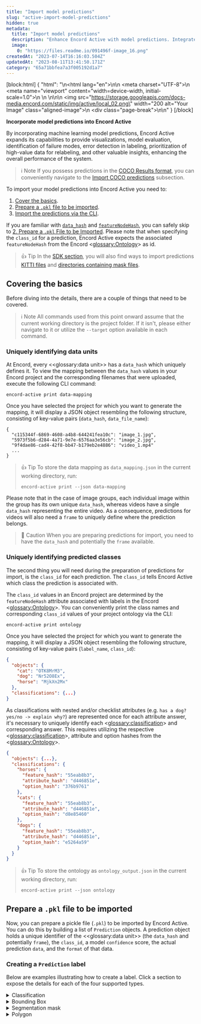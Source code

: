 ```yaml
---
title: "Import model predictions"
slug: "active-import-model-predictions"
hidden: true
metadata: 
  title: "Import model predictions"
  description: "Enhance Encord Active with model predictions. Integrate for visualizations, evaluation, labeling insights. Boost system performance."
  image: 
    0: "https://files.readme.io/091496f-image_16.png"
createdAt: "2023-07-14T16:16:03.504Z"
updatedAt: "2023-08-11T13:41:50.171Z"
category: "65a71bbfea7a3f005192d1a7"
---
```


[block:html]
{
  "html": "<!DOCTYPE html>\n<html lang=\"en\">\n<head>\n    <meta charset=\"UTF-8\">\n    <meta name=\"viewport\" content=\"width=device-width, initial-scale=1.0\">\n    <title>Aligned Image with Page Break</title>\n    <style>\n        .aligned-image {\n            display: block;\n            margin: auto; /* This centers the image */\n        }\n\n        .page-break {\n            page-break-after: always; /* This adds a page break after the image */\n        }\n    </style>\n</head>\n<body>\n    <img src=\"https://storage.googleapis.com/docs-media.encord.com/static/img/active/local_02.png\" width=\"200 alt=\"Your Image\" class=\"aligned-image\">\n    <div class=\"page-break\"></div>\n</body>\n</html>"
}
[/block]

**Incorporate model predictions into Encord Active**

By incorporating machine learning model predictions, Encord Active expands its capabilities to provide visualizations, model evaluation, identification of failure modes, error detection in labeling, prioritization of high-value data for relabeling, and other valuable insights, enhancing the overall performance of the system.

> ℹ️ Note
> If you possess predictions in the [COCO Results format](https://cocodataset.org/#format-results), you can conveniently navigate to the [Import COCO predictions](#coco-predictions) subsection.


To import your model predictions into Encord Active you need to:

1. [Cover the basics](#covering-the-basics).
2. [Prepare a `.pkl` file to be imported](#prepare-a-pkl-file-to-be-imported).
3. [Import the predictions via the CLI](#import-the-predictions-via-the-cli).

If you are familiar with [`data_hash`](#uniquely-identifying-data-units) and [`featureNodeHash`](#uniquely-identifying-predicted-classes), you can safely skip to [2. Prepare a `.pkl` File to be Imported](#prepare-a-pkl-file-to-be-imported). Please note that when specifying the `class_id` for a prediction, Encord Active expects the associated `featureNodeHash` from the Encord <<glossary:Ontology>> as id.

> 👍 Tip
> In the [SDK section](https://docs.encord.com/docs/active-sdk-import-predictions), you will also find ways to import predictions [KITTI files](https://docs.encord.com/docs/active-sdk-import-predictions#kitti) and [directories containing mask files](https://docs.encord.com/docs/active-sdk-import-predictions#instance-segmentation-masks).


## Covering the basics

Before diving into the details, there are a couple of things that need to be covered.

> ℹ️ Note
> All commands used from this point onward assume that the current working directory is the project folder. If it isn't, please either navigate to it or utilize the `--target` option available in each command.


### Uniquely identifying data units

At Encord, every <<glossary:data unit>> has a `data_hash` which uniquely defines it. To view the mapping between the `data_hash` values in your Encord project and the corresponding filenames that were uploaded, execute the following CLI command:

```shell
encord-active print data-mapping
```

Once you have selected the project for which you want to generate the mapping, it will display a JSON object resembling the following structure, consisting of key-value pairs (`data_hash`, `data_file_name`):

```
{
  "c115344f-6869-4608-a4b8-644241fea10c": "image_1.jpg",
  "5973f5b6-d284-4a71-9e7e-6576aa3e56cb": "image_2.jpg",
  "9f4dae86-cad4-42f8-bb47-b179eb2e4886": "video_1.mp4"
  ...
}

```

> 👍 Tip
> To store the data mapping as `data_mapping.json` in the current working directory, run:
> 
> ```shell
> encord-active print --json data-mapping
> ```

Please note that in the case of image groups, each individual image within the group has its own unique `data_hash`, whereas videos have a single `data_hash` representing the entire video. As a consequence, predictions for videos will also need a `frame` to uniquely define where the prediction belongs.

> 🚧 Caution
> When you are preparing predictions for import, you need to have the `data_hash` and potentially the `frame` available.


### Uniquely identifying predicted classes

The second thing you will need during the preparation of predictions for import, is the `class_id` for each prediction. The `class_id` tells Encord Active which class the prediction is associated with.

The `class_id` values in an Encord project are determined by the `featureNodeHash` attribute associated with labels in the Encord <<glossary:Ontology>>. You can conveniently print the class names and corresponding `class_id` values of your project ontology via the CLI:

```shell
encord-active print ontology
```

Once you have selected the project for which you want to generate the mapping, it will display a JSON object resembling the following structure, consisting of key-value pairs (`label_name`, `class_id`):

```json
{
  "objects": {
    "cat": "OTK8MrM3",
    "dog": "Nr52O8Ex",
    "horse": "MjkXn2Mx"
  },
  "classifications": {...}
}
```

As classifications with nested and/or checklist attributes (e.g. `has a dog? yes/no -> explain why?`) are represented once for each attribute answer, it's necessary to uniquely identify each <<glossary:classification>> and corresponding answer. This requires utilizing the respective <<glossary:classification>>, attribute and option hashes from the <<glossary:Ontology>>.

```json
{
  "objects": {...},
  "classifications": {
    "horses": {
      "feature_hash": "55eab8b3",
      "attribute_hash": "d446851e",
      "option_hash": "376b9761"
    },
    "cats": {
      "feature_hash": "55eab8b3",
      "attribute_hash": "d446851e",
      "option_hash": "d8e85460"
    },
    "dogs": {
      "feature_hash": "55eab8b3",
      "attribute_hash": "d446851e",
      "option_hash": "e5264a59"
    }
  }
}
```

> 👍 Tip
> To store the ontology as `ontology_output.json` in the current working directory, run:
> 
> ```shell
> encord-active print --json ontology
> ```


## Prepare a `.pkl` file to be imported

Now, you can prepare a pickle file (`.pkl`) to be imported by Encord Active. You can do this by building a list of `Prediction` objects. A prediction object holds a unique identifier of the <<glossary:data unit>> (the `data_hash` and potentially `frame`), the `class_id`, a model `confidence` score, the actual prediction `data`, and the `format` of that data.

### Creating a `Prediction` label

Below are examples illustrating how to create a label. Click a section to expose the details for each of the four supported types.

<details>
<summary>Classification</summary>

```python
prediction = Prediction(
    data_hash="<data_hash>",
    frame = 3,  # optional frame for videos
    confidence = 0.8,
    classification=FrameClassification(
        feature_hash="<class_id>",
        # highlight-start
        attribute_hash="<attribute_hash>",
        option_hash="<option_hash>",
        # highlight-end
    ),
)
```

> 👍 Tip
> To find the three hashes, we can inspect the ontology by running:
> 
> ```shell
> encord-active print ontology
> ```
</details>


<details>
<summary>Bounding Box</summary>

You should specify your `BoundingBox` with relative coordinates and dimensions.
That is:

- `x`: x-coordinate of the top-left corner of the box divided by the image width
- `y`: y-coordinate of the top-left corner of the box divided by the image height
- `w`: box pixel width / image width
- `h`: box pixel height / image height

```python
from encord_active.lib.db.predictions import BoundingBox, Prediction, Format, ObjectDetection

prediction = Prediction(
    data_hash="<data_hash>",
    frame = 3,  # optional frame for videos
    confidence = 0.8,
    object=ObjectDetection(
        feature_hash="<class_id>",
        # highlight-start
        format = Format.BOUNDING_BOX,
        data = BoundingBox(x=0.2, y=0.3, w=0.1, h=0.4),
        # highlight-end
    ),
)
```

> 👍 Tip
> If you don't have your <<glossary:bounding box>> represented in relative terms, you can convert it from pixel values like this:
> 
> ```python
> img_h, img_w = 720, 1280  # the image size in pixels
> BoundingBox(x=10/img_w, y=25/img_h, w=200/img_w, h=150/img_h)
> ```

</details>


<details>
<summary>Segmentation mask</summary>

You should specify masks as binary `numpy` arrays of size $height \times width$ and `dtype=np.uint8`.

```python
from encord_active.lib.db.predictions import Prediction, Format

prediction = Prediction(
    data_hash =  "<data_hash>",
    frame = 3,  # optional frame for videos
    confidence = 0.8,
    object=ObjectDetection(
        feature_hash="<class_id>",
        # highlight-start
        format = Format.MASK,
        data = mask
        # highlight-end
    ),
)
```

</details>

<details>
<summary>Polygon</summary>

You should specify your `Polygon` with relative coordinates as a `numpy` array of shape $num\_points \times 2$. That is, an array of relative (`x`, `y`) coordinates:

- `x`: relative x-coordinate of each point of the polygon (pixel coordinate / image width).
- `y`: relative y-coordinate of each point of the polygon (pixel coordinate / image height).

```python
from encord_active.lib.db.predictions import Prediction, Format
import numpy as np

polygon = np.array([
    # x    y
    [0.2, 0.1],
    [0.2, 0.4],
    [0.3, 0.4],
    [0.3, 0.1],
])

prediction = Prediction(
    data_hash =  "<data_hash>",
    frame = 3,  # optional frame for videos
    confidence = 0.8,
    object=ObjectDetection(
        feature_hash="<class_id>",
        # highlight-start
        format = Format.POLYGON,
        data = polygon
        # highlight-end
    ),
)
```

> 👍 Tip
> If you have your <<glossary:polygon>> represented in absolute terms of pixel locations, you can convert it to relative terms like this:
> 
> ```python
> img_h, img_w = 720, 1280  # the image size in pixels
> polygon = polygon / np.array([[img_w, img_h]])
> ```

Notice the double braces `[[img_w, img_h]]` to get an array of shape `[1, 2]`.

<details>

### Creating the pickle file

Now you are ready to create the pickle file. You can select the appropriate snippet based on your prediction format from above and paste it in the code below.

Pay attention to the highlighted line, as it specifies the location where the `.pkl` file will be stored.

```python showLineNumbers
import pickle
from encord_active.lib.db.predictions import Prediction, Format

predictions_to_store = []

for prediction in my_predictions:  # Iterate over your predictions
    predictions_to_store.append(
        # PASTE appropriate prediction snippet from above
    )

# highlight-next-line
with open("/path/to/predictions.pkl", "wb") as f:
    pickle.dump(predictions_to_store, f)
```

In the above code snippet, you will have to fetch `data_hash`, `class_id`, etc., from the for loop in line 5.

## Import the predictions via the CLI

To import the predictions into Encord Active, execute the following command in the CLI:

```shell
encord-active import predictions /path/to/predictions.pkl
```

This will import your predictions into Encord Active and run all the [metrics](https://docs.encord.com/docs/active-quality-metrics) on your predictions.

## Easy imports

Encord Active streamlines the import of well-known model prediction formats allowing for easy integration of diverse model types into the system.

The following subsections outline simplified methods to import popular formats, bypassing the previous 3-step process.

### COCO predictions

> ℹ️ Note
> Make sure you have installed Encord Active with the `coco` [extras](https://docs.encord.com/docs/active-oss-install#coco-extras).
>
> This command assumes that you have imported your project using the [COCO importer](https://docs.encord.com/docs/active-cli#project) and that the current working directory is the project folder.

Importing COCO predictions is currently the easiest way to import predictions into Encord Active.

You need to have a results JSON file following the [COCO results format](https://cocodataset.org/#format-results) and run the following command on it:

```shell
encord-active import predictions --coco results.json
```

> ℹ️ Note
> Make sure that the annotation coordinates in the COCO results file are not normalized (not scaled into [0-1]).

After the execution is done, you are ready to [evaluate your model performance](https://docs.encord.com/docs/active-evaluate-detection-models).